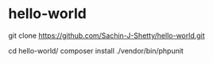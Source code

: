 # hello-world

git clone https://github.com/Sachin-J-Shetty/hello-world.git

cd hello-world/
composer install
./vendor/bin/phpunit
